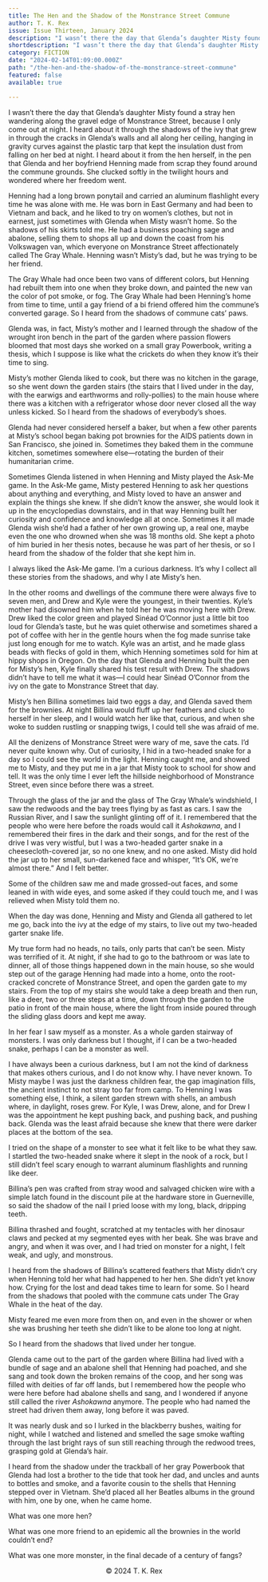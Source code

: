 ```yaml
---
title: The Hen and the Shadow of the Monstrance Street Commune
author: T. K. Rex
issue: Issue Thirteen, January 2024
description: "I wasn’t there the day that Glenda’s daughter Misty found a stray hen wandering along the gravel edge of Monstrance Street, because I only come out at night. I heard about it through the shadows of the ivy that grew in through the cracks in Glenda’s walls and all along her ceiling, hanging in gravity curves against the plastic tarp that kept the insulation dust from falling on her bed at night. I heard about it from the hen herself, in the pen that Glenda and her boyfriend Henning made from scrap they found around the commune grounds. She clucked softly in the twilight hours and wondered where her freedom went." 
shortdescription: "I wasn’t there the day that Glenda’s daughter Misty found a stray hen wandering along the gravel edge of Monstrance Street, because I only come out at night. I heard about it through the shadows of the ivy that grew in through the cracks in Glenda’s walls and all along her ceiling, hanging in gravity curves against the plastic tarp that kept the insulation dust from falling on her bed at night. I heard about it from the hen herself, in the pen that Glenda and her boyfriend Henning made from scrap they found around the commune grounds. She clucked softly in the twilight hours and wondered where her freedom went."
category: FICTION
date: "2024-02-14T01:09:00.000Z"
path: "/the-hen-and-the-shadow-of-the-monstrance-street-commune"
featured: false
available: true

---
```


I wasn’t there the day that Glenda’s daughter Misty found a stray hen wandering along the gravel edge of Monstrance Street, because I only come out at night. I heard about it through the shadows of the ivy that grew in through the cracks in Glenda’s walls and all along her ceiling, hanging in gravity curves against the plastic tarp that kept the insulation dust from falling on her bed at night. I heard about it from the hen herself, in the pen that Glenda and her boyfriend Henning made from scrap they found around the commune grounds. She clucked softly in the twilight hours and wondered where her freedom went.

Henning had a long brown ponytail and carried an aluminum flashlight every time he was alone with me. He was born in East Germany and had been to Vietnam and back, and he liked to try on women’s clothes, but not in earnest, just sometimes with Glenda when Misty wasn’t home. So the shadows of his skirts told me. He had a business poaching sage and abalone, selling them to shops all up and down the coast from his Volkswagen van, which everyone on Monstrance Street affectionately called The Gray Whale. Henning wasn’t Misty’s dad, but he was trying to be her friend.

The Gray Whale had once been two vans of different colors, but Henning had rebuilt them into one when they broke down, and painted the new van the color of pot smoke, or fog. The Gray Whale had been Henning’s home from time to time, until a gay friend of a bi friend offered him the commune’s converted garage. So I heard from the shadows of commune cats’ paws.

Glenda was, in fact, Misty’s mother and I learned through the shadow of the wrought iron bench in the part of the garden where passion flowers bloomed that most days she worked on a small gray Powerbook, writing a thesis, which I suppose is like what the crickets do when they know it’s their time to sing.

Misty’s mother Glenda liked to cook, but there was no kitchen in the garage, so she went down the garden stairs (the stairs that I lived under in the day, with the earwigs and earthworms and rolly-pollies) to the main house where there was a kitchen with a refrigerator whose door never closed all the way unless kicked. So I heard from the shadows of everybody’s shoes.

Glenda had never considered herself a baker, but when a few other parents at Misty’s school began baking pot brownies for the AIDS patients down in San Francisco, she joined in. Sometimes they baked them in the commune kitchen, sometimes somewhere else—rotating the burden of their humanitarian crime.

Sometimes Glenda listened in when Henning and Misty played the Ask-Me game. In the Ask-Me game, Misty pestered Henning to ask her questions about anything and everything, and Misty loved to have an answer and explain the things she knew. If she didn’t know the answer, she would look it up in the encyclopedias downstairs, and in that way Henning built her curiosity and confidence and knowledge all at once. Sometimes it all made Glenda wish she’d had a father of her own growing up, a real one, maybe even the one who drowned when she was 18 months old. She kept a photo of him buried in her thesis notes, because he was part of her thesis, or so I heard from the shadow of the folder that she kept him in.

I always liked the Ask-Me game. I’m a curious darkness. It’s why I collect all these stories from the shadows, and why I ate Misty’s hen.

In the other rooms and dwellings of the commune there were always five to seven men, and Drew and Kyle were the youngest, in their twenties. Kyle’s mother had disowned him when he told her he was moving here with Drew. Drew liked the color green and played Sinéad O’Connor just a little bit too loud for Glenda’s taste, but he was quiet otherwise and sometimes shared a pot of coffee with her in the gentle hours when the fog made sunrise take just long enough for me to watch. Kyle was an artist, and he made glass beads with flecks of gold in them, which Henning sometimes sold for him at hippy shops in Oregon. On the day that Glenda and Henning built the pen for Misty’s hen, Kyle finally shared his test result with Drew. The shadows didn’t have to tell me what it was—I could hear Sinéad O’Connor from the ivy on the gate to Monstrance Street that day.

Misty’s hen Billina sometimes laid two eggs a day, and Glenda saved them for the brownies. At night Billina would fluff up her feathers and cluck to herself in her sleep, and I would watch her like that, curious, and when she woke to sudden rustling or snapping twigs, I could tell she was afraid of me. 

All the denizens of Monstrance Street were wary of me, save the cats. I’d never quite known why. Out of curiosity, I hid in a two-headed snake for a day so I could see the world in the light. Henning caught me, and showed me to Misty, and they put me in a jar that Misty took to school for show and tell. It was the only time I ever left the hillside neighborhood of Monstrance Street, even since before there was a street.

Through the glass of the jar and the glass of The Gray Whale’s windshield, I saw the redwoods and the bay trees flying by as fast as cars. I saw the Russian River, and I saw the sunlight glinting off of it. I remembered that the people who were here before the roads would call it *Ashokawna*, and I remembered their fires in the dark and their songs, and for the rest of the drive I was very wistful, but I was a two-headed garter snake in a cheesecloth-covered jar, so no one knew, and no one asked. Misty did hold the jar up to her small, sun-darkened face and whisper, “It’s OK, we’re almost there.” And I felt better.

Some of the children saw me and made grossed-out faces, and some leaned in with wide eyes, and some asked if they could touch me, and I was relieved when Misty told them no.

When the day was done, Henning and Misty and Glenda all gathered to let me go, back into the ivy at the edge of my stairs, to live out my two-headed garter snake life.

My true form had no heads, no tails, only parts that can’t be seen. Misty was terrified of it. At night, if she had to go to the bathroom or was late to dinner, all of those things happened down in the main house, so she would step out of the garage Henning had made into a home, onto the root-cracked concrete of Monstrance Street, and open the garden gate to my stairs. From the top of my stairs she would take a deep breath and then run, like a deer, two or three steps at a time, down through the garden to the patio in front of the main house, where the light from inside poured through the sliding glass doors and kept me away.

In her fear I saw myself as a monster. As a whole garden stairway of monsters. I was only darkness but I thought, if I can be a two-headed snake, perhaps I can be a monster as well.

I have always been a curious darkness, but I am not the kind of darkness that makes others curious, and I do not know why. I have never known. To Misty maybe I was just the darkness children fear, the gap imagination fills, the ancient instinct to not stray too far from camp. To Henning I was something else, I think, a silent garden strewn with shells, an ambush where, in daylight, roses grew. For Kyle, I was Drew, alone, and for Drew I was the appointment he kept pushing back, and pushing back, and pushing back. Glenda was the least afraid because she knew that there were darker places at the bottom of the sea.

I tried on the shape of a monster to see what it felt like to be what they saw. I startled the two-headed snake where it slept in the nook of a rock, but I still didn’t feel scary enough to warrant aluminum flashlights and running like deer.

Billina’s pen was crafted from stray wood and salvaged chicken wire with a simple latch found in the discount pile at the hardware store in Guerneville, so said the shadow of the nail I pried loose with my long, black, dripping teeth.

Billina thrashed and fought, scratched at my tentacles with her dinosaur claws and pecked at my segmented eyes with her beak. She was brave and angry, and when it was over, and I had tried on monster for a night, I felt weak, and ugly, and monstrous.

I heard from the shadows of Billina’s scattered feathers that Misty didn’t cry when Henning told her what had happened to her hen. She didn’t yet know how. Crying for the lost and dead takes time to learn for some. So I heard from the shadows that pooled with the commune cats under The Gray Whale in the heat of the day.

Misty feared me even more from then on, and even in the shower or when she was brushing her teeth she didn’t like to be alone too long at night.

So I heard from the shadows that lived under her tongue.

Glenda came out to the part of the garden where Billina had lived with a bundle of sage and an abalone shell that Henning had poached, and she sang and took down the broken remains of the coop, and her song was filled with deities of far off lands, but I remembered how the people who were here before had abalone shells and sang, and I wondered if anyone still called the river *Ashokawna* anymore. The people who had named the street had driven them away, long before it was paved.

It was nearly dusk and so I lurked in the blackberry bushes, waiting for night, while I watched and listened and smelled the sage smoke wafting through the last bright rays of sun still reaching through the redwood trees, grasping gold at Glenda’s hair.

I heard from the shadow under the trackball of her gray Powerbook that Glenda had lost a brother to the tide that took her dad, and uncles and aunts to bottles and smoke, and a favorite cousin to the shells that Henning stepped over in Vietnam. She’d placed all her Beatles albums in the ground with him, one by one, when he came home.

What was one more hen?

What was one more friend to an epidemic all the brownies in the world couldn’t end?

What was one more monster, in the final decade of a century of fangs?


<p style="text-align: center;">© 2024 T. K. Rex</p>


